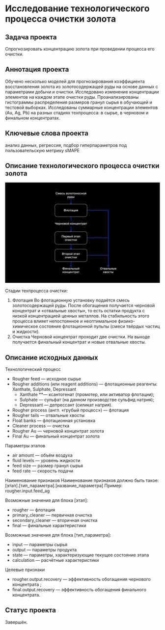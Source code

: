 # Исследование технологического процесса очистки золота

## Задача проекта
Спрогнозировать концентрацию золота при проведении процесса его очистки.

## Аннотация проекта
Обучено несколько моделей для прогнозирования коэффициента восстановления золота из золотосодержащей руды на основе данных с параметрами добычи и очистки. Исследовано изменение концентрации элементов на каждом этапе очистки руды. Проанализированы гистограммы распределения размеров гранул сырья в обучающей и тестовой выборках. Исследованы суммарные концентрации элементов (Au, Ag, Pb) на разных стадиях техпроцесса: в сырье, в черновом и финальном концентратах.

## Ключевые слова проекта
анализ данных, регрессия, подбор гиперпараметров под пользовательскую метрику sMAPE

## Описание технологического процесса очистки золота

![pic](process_recovery.png)

Стадии техпроцесса очистки:
1. Флотация
Во флотационную установку подаётся смесь золотосодержащей руды. После обогащения получается черновой концентрат и «отвальные хвосты», то есть остатки продукта с низкой концентрацией ценных металлов.
На стабильность этого процесса влияет непостоянное и неоптимальное физико-химическое состояние флотационной пульпы (смеси твёрдых частиц и жидкости).
2. Очистка
Черновой концентрат проходит две очистки. На выходе получается финальный концентрат и новые отвальные хвосты.

## Описание исходных данных

Технологический процесс
-	Rougher feed — исходное сырье
-	Rougher additions (или reagent additions) — флотационные реагенты: Xanthate, Sulphate, Depressant
    -	Xanthate **— ксантогенат (промотер, или активатор флотации);
    -	Sulphate — сульфат (на данном производстве сульфид натрия);
    -	Depressant — депрессант (силикат натрия).
-	Rougher process (англ. «грубый процесс») — флотация
-	Rougher tails — отвальные хвосты
-	Float banks — флотационная установка
-	Cleaner process — очистка
-	Rougher Au — черновой концентрат золота
-	Final Au — финальный концентрат золота

Параметры этапов
-	air amount — объём воздуха
-	fluid levels — уровень жидкости
-	feed size — размер гранул сырья
-	feed rate — скорость подачи

Наименование признаков
Наименование признаков должно быть такое:
[этап].[тип_параметра].[название_параметра]
Пример: rougher.input.feed_ag

Возможные значения для блока [этап]:
-	rougher — флотация
-	primary_cleaner — первичная очистка
-	secondary_cleaner — вторичная очистка
-	final — финальные характеристики

Возможные значения для блока [тип_параметра]:
-	input — параметры сырья
-	output — параметры продукта
-	state — параметры, характеризующие текущее состояние этапа
-	calculation — расчётные характеристики

Целевые признаки
- rougher.output.recovery — эффективность обогащения чернового концентрата ;
- final.output.recovery — эффективность обогащения финального концентрата.

## Статус проекта
Завершён.